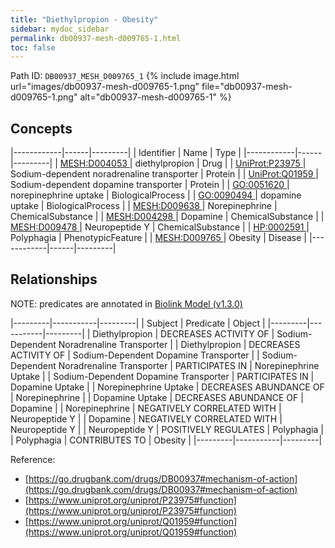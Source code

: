 ```yaml
---
title: "Diethylpropion - Obesity"
sidebar: mydoc_sidebar
permalink: db00937-mesh-d009765-1.html
toc: false 
---
```



Path ID: `DB00937_MESH_D009765_1`
{% include image.html url="images/db00937-mesh-d009765-1.png" file="db00937-mesh-d009765-1.png" alt="db00937-mesh-d009765-1" %}

## Concepts

|------------|------|---------|
| Identifier | Name | Type    |
|------------|------|---------|
| <a href="https://identifiers.org/MESH:D004053">MESH:D004053 </a> | diethylpropion | Drug |
| <a href="https://identifiers.org/UniProt:P23975">UniProt:P23975 </a> | Sodium-dependent noradrenaline transporter | Protein |
| <a href="https://identifiers.org/UniProt:Q01959">UniProt:Q01959 </a> | Sodium-dependent dopamine transporter | Protein |
| <a href="https://identifiers.org/GO:0051620">GO:0051620 </a> | norepinephrine uptake | BiologicalProcess |
| <a href="https://identifiers.org/GO:0090494">GO:0090494 </a> | dopamine uptake | BiologicalProcess |
| <a href="https://identifiers.org/MESH:D009638">MESH:D009638 </a> | Norepinephrine | ChemicalSubstance |
| <a href="https://identifiers.org/MESH:D004298">MESH:D004298 </a> | Dopamine | ChemicalSubstance |
| <a href="https://identifiers.org/MESH:D009478">MESH:D009478 </a> | Neuropeptide Y | ChemicalSubstance |
| <a href="https://identifiers.org/HP:0002591">HP:0002591 </a> | Polyphagia | PhenotypicFeature |
| <a href="https://identifiers.org/MESH:D009765">MESH:D009765 </a> | Obesity | Disease |
|------------|------|---------|

## Relationships


NOTE: predicates are annotated in <a href="https://github.com/biolink/biolink-model/releases/tag/v1.3.0">Biolink Model (v1.3.0)</a>

|---------|-----------|---------|
| Subject | Predicate | Object  |
|---------|-----------|---------|
| Diethylpropion | DECREASES ACTIVITY OF | Sodium-Dependent Noradrenaline Transporter |
| Diethylpropion | DECREASES ACTIVITY OF | Sodium-Dependent Dopamine Transporter |
| Sodium-Dependent Noradrenaline Transporter | PARTICIPATES IN | Norepinephrine Uptake |
| Sodium-Dependent Dopamine Transporter | PARTICIPATES IN | Dopamine Uptake |
| Norepinephrine Uptake | DECREASES ABUNDANCE OF | Norepinephrine |
| Dopamine Uptake | DECREASES ABUNDANCE OF | Dopamine |
| Norepinephrine | NEGATIVELY CORRELATED WITH | Neuropeptide Y |
| Dopamine | NEGATIVELY CORRELATED WITH | Neuropeptide Y |
| Neuropeptide Y | POSITIVELY REGULATES | Polyphagia |
| Polyphagia | CONTRIBUTES TO | Obesity |
|---------|-----------|---------|

Reference: 
  - [https://go.drugbank.com/drugs/DB00937#mechanism-of-action](https://go.drugbank.com/drugs/DB00937#mechanism-of-action)
  - [https://www.uniprot.org/uniprot/P23975#function](https://www.uniprot.org/uniprot/P23975#function)
  - [https://www.uniprot.org/uniprot/Q01959#function](https://www.uniprot.org/uniprot/Q01959#function)
